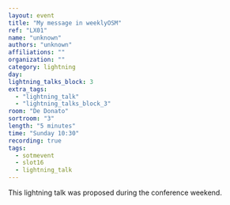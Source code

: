 ```yaml
---
layout: event
title: "My message in weeklyOSM"
ref: "LX01"
name: "unknown"
authors: "unknown"
affiliations: ""
organization: ""
category: lightning
day: 
lightning_talks_block: 3
extra_tags:
  - "lightning_talk"
  - "lightning_talks_block_3"
room: "De Donato"
sortroom: "3"
length: "5 minutes"
time: "Sunday 10:30"
recording: true
tags:
  - sotmevent
  - slot16
  - lightning_talk
---
```

This lightning talk was proposed during the conference weekend.